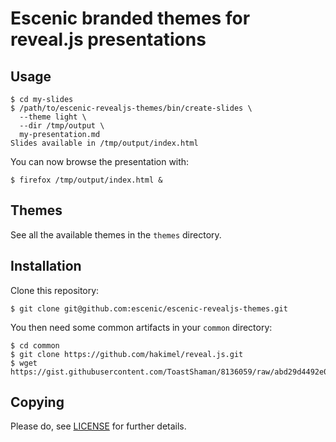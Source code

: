 # Escenic branded themes for reveal.js presentations

## Usage

```
$ cd my-slides
$ /path/to/escenic-revealjs-themes/bin/create-slides \
  --theme light \
  --dir /tmp/output \
  my-presentation.md
Slides available in /tmp/output/index.html
```

You can now browse the presentation with:

```
$ firefox /tmp/output/index.html &
```

## Themes

See all the available themes in the `themes` directory.

## Installation

Clone this repository:

    $ git clone git@github.com:escenic/escenic-revealjs-themes.git

You then need some common artifacts in your `common` directory:

    $ cd common
    $ git clone https://github.com/hakimel/reveal.js.git
    $ wget https://gist.githubusercontent.com/ToastShaman/8136059/raw/abd29d4492e047e5553df95a4a9427e8c9cb323d/github.css

## Copying

Please do, see [LICENSE](LICENSE) for further details.

